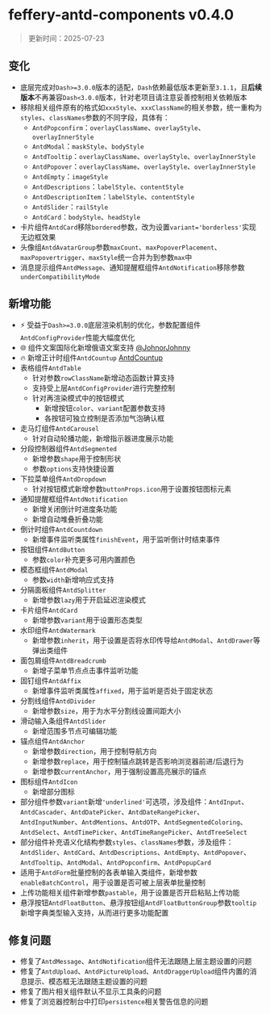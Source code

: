 # feffery-antd-components v0.4.0

> 更新时间：2025-07-23

## 变化

- 底层完成对`Dash>=3.0.0`版本的适配，`Dash`依赖最低版本更新至`3.1.1`，且**后续版本**不再兼容`Dash<3.0.0`版本，针对老项目请注意妥善控制相关依赖版本
- 移除相关组件原有的格式如`xxxStyle`、`xxxClassName`的相关参数，统一重构为`styles`、`classNames`参数的不同字段，具体有：
  - `AntdPopconfirm`：`overlayClassName`、`overlayStyle`、`overlayInnerStyle`
  - `AntdModal`：`maskStyle`、`bodyStyle`
  - `AntdTooltip`：`overlayClassName`、`overlayStyle`、`overlayInnerStyle`
  - `AntdPopover`：`overlayClassName`、`overlayStyle`、`overlayInnerStyle`
  - `AntdEmpty`：`imageStyle`
  - `AntdDescriptions`：`labelStyle`、`contentStyle`
  - `AntdDescriptionItem`：`labelStyle`、`contentStyle`
  - `AntdSlider`：`railStyle`
  - `AntdCard`：`bodyStyle`、`headStyle`
- 卡片组件`AntdCard`移除`bordered`参数，改为设置`variant='borderless'`实现无边框效果
- 头像组`AntdAvatarGroup`参数`maxCount`、`maxPopoverPlacement`、`maxPopovertrigger`、`maxStyle`统一合并为到参数`max`中
- 消息提示组件`AntdMessage`、通知提醒框组件`AntdNotification`移除参数`underCompatibilityMode`

## 新增功能

- ⚡ 受益于`Dash>=3.0.0`底层渲染机制的优化，参数配置组件`AntdConfigProvider`性能大幅度优化
- 🌐 组件文案国际化新增俄语文案支持 [@JohnorJohnny](https://github.com/JohnorJohnny)
- 🔥 新增正计时组件`AntdCountup` [AntdCountup](/AntdCountup)
- 表格组件`AntdTable`
  - 针对参数`rowClassName`新增动态函数计算支持
  - 支持受上层`AntdConfigProvider`进行完整控制
  - 针对再渲染模式中的按钮模式
    - 新增按钮`color`、`variant`配置参数支持
    - 各按钮可独立控制是否添加气泡确认框
- 走马灯组件`AntdCarousel`
  - 针对自动轮播功能，新增指示器进度展示功能
- 分段控制器组件`AntdSegmented`
  - 新增参数`shape`用于控制形状
  - 参数`options`支持快捷设置
- 下拉菜单组件`AntdDropdown`
  - 针对按钮模式新增参数`buttonProps.icon`用于设置按钮图标元素
- 通知提醒框组件`AntdNotification`
  - 新增关闭倒计时进度条功能
  - 新增自动堆叠折叠功能
- 倒计时组件`AntdCountdown`
  - 新增事件监听类属性`finishEvent`，用于监听倒计时结束事件
- 按钮组件`AntdButton`
  - 参数`color`补充更多可用内置颜色
- 模态框组件`AntdModal`
  - 参数`width`新增响应式支持
- 分隔面板组件`AntdSplitter`
  - 新增参数`lazy`用于开启延迟渲染模式
- 卡片组件`AntdCard`
  - 新增参数`variant`用于设置形态类型
- 水印组件`AntdWatermark`
  - 新增参数`inherit`，用于设置是否将水印传导给`AntdModal`、`AntdDrawer`等弹出类组件
- 面包屑组件`AntdBreadcrumb`
  - 新增子菜单节点点击事件监听功能
- 固钉组件`AntdAffix`
  - 新增事件监听类属性`affixed`，用于监听是否处于固定状态
- 分割线组件`AntdDivider`
  - 新增参数`size`，用于为水平分割线设置间距大小
- 滑动输入条组件`AntdSlider`
  - 新增范围多节点可编辑功能
- 锚点组件`AntdAnchor`
  - 新增参数`direction`，用于控制导航方向
  - 新增参数`replace`，用于控制锚点跳转是否影响浏览器前进/后退行为
  - 新增参数`currentAnchor`，用于强制设置高亮展示的锚点
- 图标组件`AntdIcon`
  - 新增部分图标
- 部分组件参数`variant`新增`'underlined'`可选项，涉及组件：`AntdInput`、`AntdCascader`、`AntdDatePicker`、`AntdDateRangePicker`、`AntdInputNumber`、`AntdMentions`、`AntdOTP`、`AntdSegmentedColoring`、`AntdSelect`、`AntdTimePicker`、`AntdTimeRangePicker`、`AntdTreeSelect`
- 部分组件补充语义化结构参数`styles`、`classNames`参数，涉及组件：`AntdSlider`、`AntdCard`、`AntdDescriptions`、`AntdEmpty`、`AntdPopover`、`AntdTooltip`、`AntdModal`、`AntdPopconfirm`、`AntdPopupCard`
- 适用于`AntdForm`批量控制的各表单输入类组件，新增参数`enableBatchControl`，用于设置是否可被上层表单批量控制
- 上传功能相关组件新增参数`pastable`，用于设置是否开启粘贴上传功能
- 悬浮按钮`AntdFloatButton`、悬浮按钮组`AntdFloatButtonGroup`参数`tooltip`新增字典类型输入支持，从而进行更多功能配置

## 修复问题

- 修复了`AntdMessage`、`AntdNotification`组件无法跟随上层主题设置的问题
- 修复了`AntdUpload`、`AntdPictureUpload`、`AntdDraggerUpload`组件内置的消息提示、模态框无法跟随主题设置的问题
- 修复了图片相关组件默认不显示工具条的问题
- 修复了浏览器控制台中打印`persistence`相关警告信息的问题
